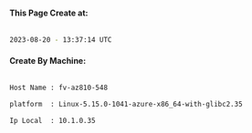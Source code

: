 
   
#### This Page Create at:

```bash

2023-08-20 - 13:37:14 UTC

```

#### Create By Machine:

```bash

Host Name : fv-az810-548

platform  : Linux-5.15.0-1041-azure-x86_64-with-glibc2.35

Ip Local  : 10.1.0.35

```

